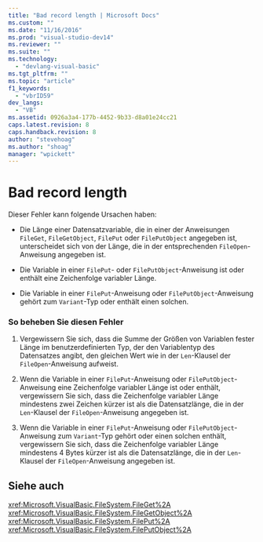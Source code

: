 ```yaml
---
title: "Bad record length | Microsoft Docs"
ms.custom: ""
ms.date: "11/16/2016"
ms.prod: "visual-studio-dev14"
ms.reviewer: ""
ms.suite: ""
ms.technology: 
  - "devlang-visual-basic"
ms.tgt_pltfrm: ""
ms.topic: "article"
f1_keywords: 
  - "vbrID59"
dev_langs: 
  - "VB"
ms.assetid: 0926a3a4-177b-4452-9b33-d8a01e24cc21
caps.latest.revision: 8
caps.handback.revision: 8
author: "stevehoag"
ms.author: "shoag"
manager: "wpickett"
---
```

# Bad record length
Dieser Fehler kann folgende Ursachen haben:  
  
-   Die Länge einer Datensatzvariable, die in einer der Anweisungen `FileGet`, `FileGetObject`, `FilePut` oder `FilePutObject` angegeben ist, unterscheidet sich von der Länge, die in der entsprechenden `FileOpen`\-Anweisung angegeben ist.  
  
-   Die Variable in einer `FilePut`\- oder `FilePutObject`\-Anweisung ist oder enthält eine Zeichenfolge variabler Länge.  
  
-   Die Variable in einer `FilePut`\-Anweisung oder `FilePutObject`\-Anweisung gehört zum `Variant`\-Typ oder enthält einen solchen.  
  
### So beheben Sie diesen Fehler  
  
1.  Vergewissern Sie sich, dass die Summe der Größen von Variablen fester Länge im benutzerdefinierten Typ, der den Variablentyp des Datensatzes angibt, den gleichen Wert wie in der `Len`\-Klausel der `FileOpen`\-Anweisung aufweist.  
  
2.  Wenn die Variable in einer `FilePut`\-Anweisung oder `FilePutObject`\-Anweisung eine Zeichenfolge variabler Länge ist oder enthält, vergewissern Sie sich, dass die Zeichenfolge variabler Länge mindestens zwei Zeichen kürzer ist als die Datensatzlänge, die in der `Len`\-Klausel der `FileOpen`\-Anweisung angegeben ist.  
  
3.  Wenn die Variable in einer `FilePut`\-Anweisung oder `FilePutObject`\-Anweisung zum `Variant`\-Typ gehört oder einen solchen enthält, vergewissern Sie sich, dass die Zeichenfolge variabler Länge mindestens 4 Bytes kürzer ist als die Datensatzlänge, die in der `Len`\-Klausel der `FileOpen`\-Anweisung angegeben ist.  
  
## Siehe auch  
 <xref:Microsoft.VisualBasic.FileSystem.FileGet%2A>   
 <xref:Microsoft.VisualBasic.FileSystem.FileGetObject%2A>   
 <xref:Microsoft.VisualBasic.FileSystem.FilePut%2A>   
 <xref:Microsoft.VisualBasic.FileSystem.FilePutObject%2A>